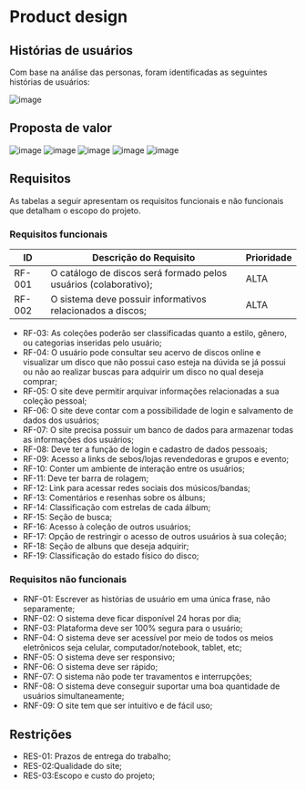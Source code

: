 # Product design

## Histórias de usuários

Com base na análise das personas, foram identificadas as seguintes histórias de usuários:

![image](https://github.com/user-attachments/assets/307dd1f2-1c19-4a4c-89c3-ec78b0319e11)



## Proposta de valor

![image](https://github.com/user-attachments/assets/8947ece0-376b-4b89-a193-b5915b9d05ae)
![image](https://github.com/user-attachments/assets/1289f2e3-3dd5-44e0-9db1-3326f127ce7d)
![image](https://github.com/user-attachments/assets/2df53bf4-ebf7-4f66-b7f8-0552902da800)
![image](https://github.com/user-attachments/assets/eabbfb54-375b-4bca-9ee6-f67d16807be6)
![image](https://github.com/user-attachments/assets/850105e3-557c-4a02-bbf3-d5340b62d229)



## Requisitos

As tabelas a seguir apresentam os requisitos funcionais e não funcionais que detalham o escopo do projeto.

### Requisitos funcionais

| ID     | Descrição do Requisito                                   | Prioridade |
| ------ | ---------------------------------------------------------- | ---------- |
| RF-001 | O catálogo de discos será formado pelos usuários (colaborativo); | ALTA       |
| RF-002 | O sistema deve possuir informativos relacionados a discos; | ALTA       |



- RF-03: As coleções poderão ser classificadas quanto a estilo, gênero, ou categorias inseridas pelo usuário;
- RF-04: O usuário pode consultar seu acervo de discos online e visualizar um disco que não possui caso esteja na dúvida se já possui ou não ao realizar buscas para adquirir um disco no qual deseja comprar;
- RF-05: O site deve permitir arquivar informações relacionadas a sua coleção pessoal;
- RF-06: O site deve contar com a possibilidade de login e salvamento de dados dos usuários;
- RF-07: O site precisa possuir um banco de dados para armazenar todas as informações dos usuários;
- RF-08: Deve ter a função de login e cadastro de dados pessoais;
- RF-09: Acesso a links de sebos/lojas revendedoras e grupos e evento;
- RF-10: Conter um ambiente de interação entre os usuários;
- RF-11: Deve ter barra de rolagem;
- RF-12: Link para acessar redes sociais dos músicos/bandas;
- RF-13: Comentários e resenhas sobre os álbuns;
- RF-14: Classificação com estrelas de cada álbum;
- RF-15: Seção de busca;
- RF-16: Acesso à coleção de outros usuários;
- RF-17: Opção de restringir o acesso de outros usuários à sua coleção;
- RF-18: Seção de albuns que deseja adquirir;
- RF-19: Classificação do estado físico do disco;



### Requisitos não funcionais

- RNF-01: Escrever as histórias de usuário em uma única frase, não separamente;
- RNF-02: O sistema deve ficar disponível 24 horas por dia;
- RNF-03: Plataforma deve ser 100% segura para o usuário;
- RNF-04: O sistema deve ser acessível por meio de todos os meios eletrônicos seja celular, computador/notebook, tablet, etc;
- RNF-05: O sistema deve ser responsivo;
- RNF-06: O sistema deve ser rápido;
- RNF-07: O sistema não pode ter travamentos e interrupções;
- RNF-08: O sistema deve conseguir suportar uma boa quantidade de usuários simultaneamente;
- RNF-09: O site tem que ser intuitivo e de fácil uso;
  

## Restrições

- RES-01: Prazos de entrega do trabalho;
- RES-02:Qualidade do site;
- RES-03:Escopo e custo do projeto;


